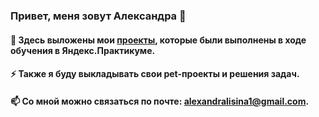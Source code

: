 ### Привет, меня зовут Александра 👋

#### 🔭 Здесь выложены мои [проекты](https://github.com/AlexandraLisina1/Projects), которые были выполнены в ходе обучения в Яндекс.Практикуме.

#### ⚡ Также я буду выкладывать свои pet-проекты и решения задач.

#### 📫 Со мной можно связаться по почте: alexandralisina1@gmail.com.
